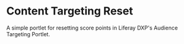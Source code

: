 # Content Targeting Reset

A simple portlet for resetting score points in Liferay DXP's Audience Targeting Portlet.